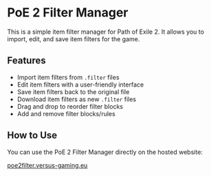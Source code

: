 # PoE 2 Filter Manager

This is a simple item filter manager for Path of Exile 2. It allows you to import, edit, and save item filters for the game.

## Features

- Import item filters from `.filter` files
- Edit item filters with a user-friendly interface
- Save item filters back to the original file
- Download item filters as new `.filter` files
- Drag and drop to reorder filter blocks
- Add and remove filter blocks/rules

## How to Use

You can use the PoE 2 Filter Manager directly on the hosted website:

[poe2filter.versus-gaming.eu](https://poe2filter.versus-gaming.eu)